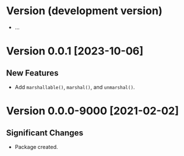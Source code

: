 # Version (development version)

* ...


# Version 0.0.1 [2023-10-06]

## New Features

* Add `marshallable()`, `marshal()`, and `unmarshal()`.


# Version 0.0.0-9000 [2021-02-02]

## Significant Changes

* Package created.

